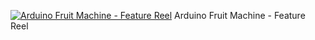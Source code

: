 <a href="https://www.youtube.com/watch?v=QCF7HrBWTgs&t=0s&index=6&list=LLB7UFHfT3-WoMwWvKr9C8wA"><img src="https://i.ytimg.com/vi_webp/QCF7HrBWTgs/hqdefault.webp" alt="Arduino Fruit Machine - Feature Reel" /></a>
Arduino Fruit Machine - Feature Reel
